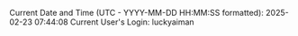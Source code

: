 Current Date and Time (UTC - YYYY-MM-DD HH:MM:SS formatted): 2025-02-23 07:44:08
Current User's Login: luckyaiman

